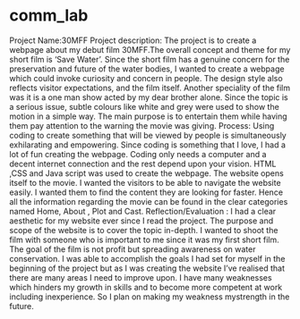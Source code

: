 # comm_lab
Project Name:30MFF
Project description: The project is to create a webpage about my debut film 30MFF.The overall concept and theme for my short film is ‘Save Water’. Since the short film has a genuine concern for the preservation and future of the water bodies, I wanted to create a webpage which could invoke curiosity and concern in people. The design style also reflects visitor expectations, and the film itself. Another speciality of the film was it is a one man show acted by my dear brother alone. Since the topic is a serious issue, subtle colours like white and grey were used to show the motion in a simple way. The main purpose is to entertain them while having them pay attention to the warning the movie was giving.
Process: Using coding to create something that will be viewed by people is simultaneously exhilarating and empowering. Since coding is something that I love, I had a lot of fun creating the webpage. Coding only needs a computer and a decent internet connection and the rest depend upon your vision. HTML ,CSS and Java script was used to create the webpage. The website opens itself to the movie. I wanted the visitors to be able to navigate the website easily. I wanted them to find the content they are looking for faster. Hence all the information regarding the movie can be found in the clear categories named Home, About , Plot and Cast.
Reflection/Evaluation : I had a clear aesthetic for my website ever since I read the project. The purpose and scope of the website is to cover the topic in-depth. I wanted to shoot the film with someone who is important to me since it was my first short film. The goal of the film is not profit but spreading awareness on water conservation. I was able to accomplish the goals I had set for myself in the beginning of the project but as I was creating the website I’ve realised that there are many areas I need to improve upon. I have many weaknesses which hinders my growth in skills and to become more competent at work including inexperience. So I plan on making my weakness mystrength in the future.
